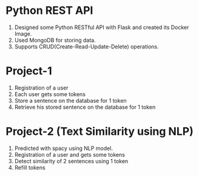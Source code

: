 # Python REST API

1. Designed some Python RESTful API with Flask and created its Docker Image. <br/>
2. Used MongoDB for storing data. <br/>
3. Supports CRUD(Create-Read-Update-Delete) operations. <br/>

# Project-1

1. Registration of a user <br/>
2. Each user gets some tokens <br/>
3. Store a sentence on the database for 1 token <br/>
4. Retrieve his stored sentence on the database for 1 token <br/>

# Project-2 (Text Similarity using NLP)

1. Predicted with spacy using NLP model. <br/>
2. Registration of a user and gets some tokens<br/>
3. Detect similarity of 2 sentences using 1 token<br/>
4. Refill tokens <br/>

